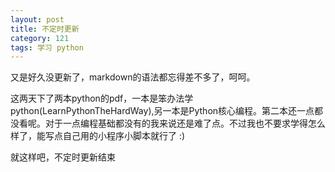 ```yaml
---
layout: post
title: 不定时更新
category: 121
tags: 学习 python
---
```

又是好久没更新了，markdown的语法都忘得差不多了，呵呵。

这两天下了两本python的pdf，一本是笨办法学python(LearnPythonTheHardWay),另一本是Python核心编程。第二本还一点都没看呢。对于一点编程基础都没有的我来说还是难了点。不过我也不要求学得怎么样了，能写点自己用的小程序小脚本就行了 :)

就这样吧，不定时更新结束
